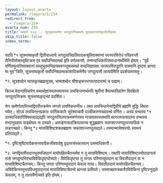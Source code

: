 ```yaml
---
layout: layout_avarta
permalink: /sagara/5/254
redirect_from:
  - /sagara/254
avarta_num: 254
title: आवर्तः २५४ -- श्रुत्युक्तक्रमेण जगदुत्पत्तिकथने सूत्रकारभाष्यकृतोरभिप्रायः
skip_title: false
index_terms: 
---
```


यदपि *१ सूत्रभाष्यकृतौ द्वितीयाध्याये जगदुत्पत्तिप्रतिपादकश्रुतिवाक्यानां
परस्परविरोधं परिहरन्तौ तैत्तिरीयोक्तसृष्टिक्रम एव सर्वोपनिषदामर्थ इति वर्णतवन्तौ, तन्मन्दाधिकारिसमाधानार्थमिति ज्ञेयम्। "पूर्वं वर्णितमुत्पत्तिवाक्यानां
वस्तुभूतमभिप्रायमवगन्तुमसमर्था मन्दजिज्ञासवः परस्परविरुद्धानि वाक्यानि दृष्ट्वा
भ्रान्ता मा भूव"न्निति, सूत्रभाष्यकृतौ सर्वोपनिषदामाकाशादिक्रमेणैव जगदुत्पत्तौ
तात्पर्यमिति प्रदर्शयामासतुः।

<div class="footnote" markdown="1">
*१. सूत्रशब्देन व्यासकृतब्रह्मसूत्रम्, भाष्यशब्देन श्रीशङ्करभगवत्पादभाष्यं च ग्राह्यम्।
</div>

किञ्च वेदान्तविचारेण यथार्थज्ञानमलभमानस्य लयचिन्तनार्थमपि
श्रुतीनां वैमत्यपरिहारेण विवक्षितो जगदुत्पत्तिक्रमः सूत्रभाष्यकृद्भ्यां प्रदर्शितः।

येन क्रमेणोत्पत्तिस्तद्विपरीतक्रमेण जगतो लयश्चिन्तनीयः। तथा लयचिन्तनेनाद्वितीये ब्रह्मणि बुद्धिः स्थिरा भवेत्। सोऽयं लयचिन्तनप्रकारः वार्तिककारैः
सुरेश्वाचार्यैः पञ्चीकरणाख्यग्रन्थे वर्णितः। अस्य ग्रन्थस्य *१ उत्तमाधिकारिविषयत्वाद्यद्यपि जगदुत्पत्तिलयक्रमवर्णनस्य नात्रावसरस्तथापि सागररूपत्वादस्य ग्रन्थस्य
मन्दानुग्रहाय सङ्क्षेपतः स उच्यते। असङ्गत्वादक्रियत्वाच्च शुद्धब्रह्मणः सकाशाज्जगदुत्पत्त्यादिकं न सङ्गच्छते। किन्तु *२ मायाविशिष्टशबलब्रह्मणः सकाशाज्जगदुत्पद्यते। तस्मान्मायेश्वरयोः स्वरूपं प्रतिपाद्यते।

<div class="footnote" markdown="1">
*१. दृष्टिसृष्टिवादैकसत्तावादैकजीववादेषु दृढतरसंस्कारवान् उत्तमाधिकारी।

*२. जगद्विवर्तोपादानभूतमधिष्ठानं मायोपहितचैतन्यमेव न तु मायाविशिष्टम्।
तथापि मायाविशिष्टस्योपादानत्वं ततो जगदुत्पत्तिश्चाविवेकिदृष्ट्योच्यते। विवेकिदृष्ट्या तु
जगतः परिणाम्युपादानं वा विवर्तोपादानं वा न मायाविशिष्टचैतन्यम्। किन्तु जगतः
परिणाम्युपादानं केवला माया। विवर्तोपादानं मायोपहितचैतन्यम्। अविवेकिनस्तूभयविधमुपादानत्वं मायाविशिष्टचैतन्ये भ्रान्त्या प्रतीयते। तस्माच्छास्त्रकारैरविवेकिनां दृष्टिरनूद्यते केवलम्, न तु तात्पर्येणोच्यते इति ज्ञेयम्।
</div>
